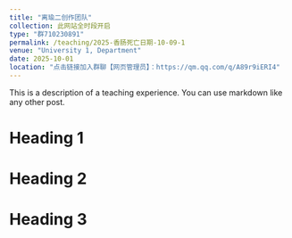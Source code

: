 ```yaml
---
title: "离瑜二创作团队"
collection: 此网站全时段开启
type: "群710230891"
permalink: /teaching/2025-香肠死亡日期-10-09-1
venue: "University 1, Department"
date: 2025-10-01
location: "点击链接加入群聊【网页管理员】：https://qm.qq.com/q/A89r9iERI4"
---
```


This is a description of a teaching experience. You can use markdown like any other post.

Heading 1
======

Heading 2
======

Heading 3
======
